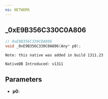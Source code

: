 ```yaml
---
ns: NETWORK
---
```

## _0xE9B356C330C0A806

```c
// 0xE9B356C330C0A806
void _0xE9B356C330C0A806(Any* p0);
```

```
Note: this native was added in build 1311.23

NativeDB Introduced: v1311
```

## Parameters
* **p0**:
